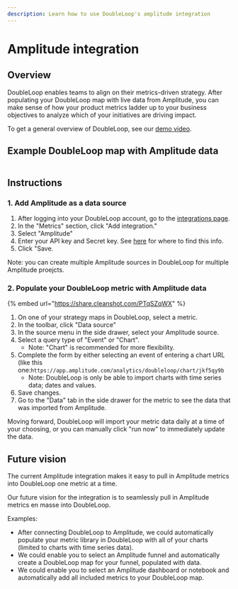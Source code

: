 ```yaml
---
description: Learn how to use DoubleLoop's amplitude integration
---
```


# Amplitude integration

## Overview

DoubleLoop enables teams to align on their metrics-driven strategy. After populating your DoubleLoop map with live data from Amplitude, you can make sense of how your product metrics ladder up to your business objectives to analyze which of your initiatives are driving impact.

To get a general overview of DoubleLoop, see our [demo video](https://www.loom.com/share/395283236e414e89bfd0a5cbef0b51b3).

## Example DoubleLoop map with Amplitude data

<figure><img src="https://lh7-us.googleusercontent.com/YwG1Q65-fESb5WV710nh5KbDYM5WVEYpfAPsLpHe65lfg1VMvt9qA2QUvPVhTJUnJ_3ZzXy7e1FIIVkB9ZAaLilAO-yBHDu0yYSwCvQtoA_Ih4sxjtQTBBP-SmRTBTszQa57MAl-QtL1rK5mITbHvl0" alt=""><figcaption></figcaption></figure>

## Instructions

### 1. Add Amplitude as a data source

1. After logging into your DoubleLoop account, go to the [integrations page](https://app.doubleloop.app/settings/integrations).
2. In the "Metrics" section, click "Add integration."
3. Select "Amplitude"
4. Enter your API key and Secret key. See [here](https://www.docs.developers.amplitude.com/analytics/find-api-credentials/) for where to find this info.
5. Click "Save.

Note: you can create multiple Amplitude sources in DoubleLoop for multiple Amplitude proejcts.

### 2. Populate your DoubleLoop metric with Amplitude data

{% embed url="https://share.cleanshot.com/PTqSZqWX" %}

1. On one of your strategy maps in DoubleLoop, select a metric.
2. In the toolbar, click "Data source"
3. In the source menu in the side drawer, select your Amplitude source.
4. Select a query type of "Event" or "Chart".
   * Note: "Chart" is recommended for more flexibility.
5. Complete the form by either selecting an event of entering a chart URL (like this one:`https://app.amplitude.com/analytics/doubleloop/chart/jkf5qy9b`
   * Note: DoubleLoop is only be able to import charts with time series data; dates and values.
6. Save changes.
7. Go to the "Data" tab in the side drawer for the metric to see the data that was imported from Amplitude.

Moving forward, DoubleLoop will import your metric data daily at a time of your choosing, or you can manually click "run now" to immediately update the data.

## Future vision

The current Amplitude integration makes it easy to pull in Amplitude metrics into DoubleLoop one metric at a time.

Our future vision for the integration is to seamlessly pull in Amplitude metrics en masse into DoubleLoop.

Examples:

* After connecting DoubleLoop to Amplitude, we could automatically populate your metric library in DoubleLoop with all of your charts (limited to charts with time series data).
* We could enable you to select an Amplitude funnel and automatically create a DoubleLoop map for your funnel, populated with data.
* We could enable you to select an Amplitude dashboard or notebook and automatically add all included metrics to your DoubleLoop map.
